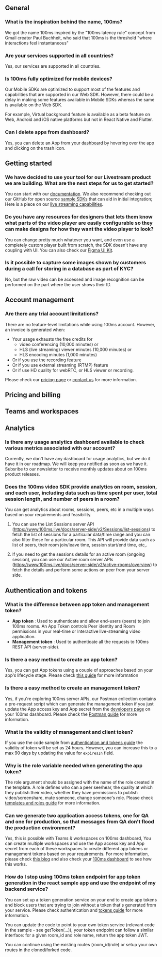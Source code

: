 ## General

### What is the inspiration behind the name, 100ms?

We got the name 100ms inspired by the "100ms latency rule" concept from Gmail creator Paul Buchheit, who said that 100ms is the threshold "where interactions feel instantaneous"

### Are your services supported in all countries?

Yes, our services are supported in all countries.

### Is 100ms fully optimized for mobile devices?

Our Mobile SDKs are optimized to support most of the features and capabilities that are supported in our Web SDK. However, there could be a delay in making some features available in Mobile SDKs whereas the same is available on the Web SDK. 

For example, Virtual background feature is available as a beta feature on Web, Android and iOS native platforms but not in React Native and Flutter.

### Can I delete apps from dashboard?

Yes, you can delete an App from your [dashboard](https://dashboard.100ms.live/dashboard) by hovering over the app and clicking on the trash icon.

## Getting started

### We have decided to use your tool for our Livestream product we are building. What are the next steps for us to get started?

You can start with our [documentation](/docs). We also recommend checking out our GitHub for open source [sample SDKs](https://github.com/100mslive) that can aid in initial integration; Here is a piece on our [live streaming capabilities](https://www.100ms.live/interactive-live-streaming).

### Do you have any resources for designers that lets them know what parts of the video player are easily configurable so they can make designs for how they want the video player to look?

You can change pretty much whatever you want, and even use a completely custom player built from scratch, the SDK doesn't have any coupling with UI. You can also check our [Figma UI Kit](https://www.figma.com/community/file/1165192525323846383).

### Is it possible to capture some images shown by customers during a call for storing in a database as part of KYC?

No, but the raw video can be accessed and image recognition can be performed on the part where the user shows their ID.

## Account management

### Are there any trial account limitations?

There are no feature-level limitations while using 100ms account. However, an invoice is generated when:

- Your usage exhausts the free credits for
    - video conferencing (10,000 minutes) or
    - HLS (live streaming) viewer minutes (10,000 minutes) or
    - HLS encoding minutes (1,000 minutes)
- Or if you use the recording feature
- Or if you use external streaming (RTMP) feature
- Or if use HD quality for webRTC, or HLS viewer or recording. 

Please check our [pricing page](https://www.100ms.live/pricing) or [contact us](https://www.100ms.live/contact) for more information. 

## Pricing and billing

## Teams and workspaces

## Analytics

### Is there any usage analytics dashboard available to check various metrics associated with our account?

Currently, we don't have any dashboard for usage analytics, but we do it have it in our roadmap. We will keep you notified as soon as we have it. Subsribe to our newsletter to receive monthly updates about on 100ms product releases.

### Does the 100ms video SDK provide analytics on room, session, and each user, including data such as time spent per user, total session length, and number of peers in a room?

You can get analytics about rooms, sessions, peers, etc in a multiple ways based on your requirements and feasibility. 

1. You can use the List Sessions server API (https://www.100ms.live/docs/server-side/v2/Sessions/list-sessions) to fetch the list of sessions for a particular data/time range and you can also filter these for a particular room. This API will provide data such as list of peers, their room join/leave time, session start/end time, etc,.

2. If you need to get the sessions details for an active room (ongoing session), you can use our Active room server APIs (https://www.100ms.live/docs/server-side/v2/active-rooms/overview) to fetch the details and perform some actions on peer from your server side. 

## Authentication and tokens

### What is the difference between app token and management token?

- **App token** : Used to authenticate and allow end-users (peers) to join 100ms rooms. An App Token controls Peer identity and Room permissions in your real-time or Interactive live-streaming video application.
- **Management token** : Used to authenticate all the requests to 100ms REST API (server-side).

### Is there a easy method to create an app token?

Yes, you can get App tokens using a couple of approaches based on your app's lifecycle stage. Please check [this guide](./../foundation/security-and-tokens#how-to-use) for more information

### Is there a easy method to create an management token?

Yes, if you're exploring 100ms server APIs, our Postman collection contains a pre-request script which can generate the management token if you just update the App access key and App secret from the [developers page](https://dashboard.100ms.live/developer) on your 100ms dashboard. Please check the [Postman guide](/server-side/v2/introduction/postman-guide#simplified-token-generation) for more information. 

### What is the validity of management and client token?

If you use the code sample from [authentication and tokens guide](./../foundation/security-and-tokens#app-token) the validity of token will be set as 24 hours. However, you can increase this to a max 90 days by updating the value for `expiresIn` field. 

### Why is the role variable needed when generating the app token?

The role argument should be assigned with the name of the role created in the template. A role defines who can a peer see/hear, the quality at which they publish their video, whether they have permissions to publish video/screenshare, mute someone, change someone's role. Please check [templates and roles guide](./../foundation/templates-and-roles#roles) for more information. 

### Can we generate two application access tokens, one for QA and one for production, so that messages from QA don't flood the production environment?

Yes, this is possible with Teams & workspaces on 100ms dashboard, You can create multiple workspaces and use the App access key and App secret from each of these workspaces to create different app tokens or management tokens based on your requirements. For more information, please check [this blog](https://www.100ms.live/blog/launching-teams-workspaces) and also check your [100ms dashboard](https://dashboard.100ms.live/) to see how this works.

### How do I stop using 100ms token endpoint for app token generation in the react sample app and use the endpoint of my backend service?

You can set up a token generation service on your end to create app tokens and block users that are trying to join without a token that's generated from your service. Please check authentication and [tokens guide](./../foundation/security-and-tokens#app-token) for more information. 

You can update the code to point to your own token service (relevant code in the sample - see getToken(...)), your token endpoint can follow a similar interface: for a given room_id and role name, return the app token JWT.

You can continue using the existing routes (room_id/role) or setup your own routes in the cloned/forked code.

